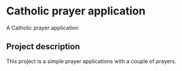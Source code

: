 # Catholic prayer application

A Catholic prayer application

## Project description

This project is a simple prayer applications with a couple of prayers.


